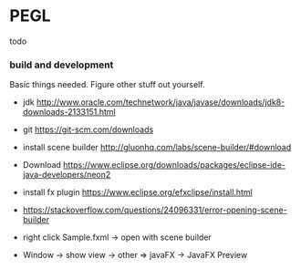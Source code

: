 # PEGL

todo

### build and development 
Basic things needed. Figure other stuff out yourself.

* jdk http://www.oracle.com/technetwork/java/javase/downloads/jdk8-downloads-2133151.html
* git https://git-scm.com/downloads

* install scene builder http://gluonhq.com/labs/scene-builder/#download

* Download https://www.eclipse.org/downloads/packages/eclipse-ide-java-developers/neon2
* install fx plugin https://www.eclipse.org/efxclipse/install.html

* https://stackoverflow.com/questions/24096331/error-opening-scene-builder
* right click Sample.fxml -> open with scene builder
* Window -> show view -> other => javaFX -> JavaFX Preview
